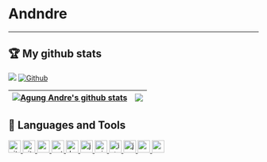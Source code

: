 # Andndre
---
## 🏆 My github stats
![](https://visitor-badge.laobi.icu/badge?page_id=Andndre.Andndre)
[![Github](https://img.shields.io/github/followers/Andndre?label=Follow&style=social)](https://github.com/Andndre)

| <a href="https://github.com/Andndre"><img align="center" src="https://github-readme-stats.vercel.app/api?username=Andndre&show_icons=true&count_private=true&include_all_commits=true&theme=buefy&hide_border=true" alt="Agung Andre's github stats" /></a> | <a href="https://github.com/Andndre"><img align="center" src="https://github-readme-stats.vercel.app/api/top-langs/?username=Andndre&layout=compact&theme=buefy&hide_border=true" /></a> |
| ------------- | ------------- |

## 🧰 Languages and Tools

<a target="_blank" href="https://git-scm.com/">
<img src="https://user-images.githubusercontent.com/81848639/147291803-86600cba-4130-423a-885f-b63b3488cd3f.png" alt="git" width=25></img>
</a>

<a target="_blank" href="https://github.com/">
<img src="https://user-images.githubusercontent.com/81848639/147291833-2d2ee649-b539-4807-b0bc-5da9caad5407.png" alt="github" width=25></img>
</a>

<a target="_blank" href="https://code.visualstudio.com/">
  <img src="https://user-images.githubusercontent.com/81848639/147290995-81f975a6-3948-4dfa-8e27-8eefd77cca04.png" alt="vscode" width=25></img>
</a>

<a target="_blank" href="https://www.python.org/">
  <img src="https://user-images.githubusercontent.com/81848639/147307723-380fa072-62b2-45a7-90ff-1471ea1ac574.png" alt="python" width=25></img>
</a>

<a target="_blank" href="https://dart.dev/">
  <img src="https://user-images.githubusercontent.com/81848639/147307831-32361ade-a4dc-4a90-9158-55dbfdd90628.png" alt="dart" width=25></img>
</a>

<a target="_blank" href="https://www.javascript.com/">
  <img src="https://user-images.githubusercontent.com/81848639/147308071-807d8947-de95-4eb6-af87-abc1d61e4386.png" alt="javascript" width=25></img>
</a>

<a target="_blank" href="https://www.microsoft.com/en-us/p/windows-terminal/9n0dx20hk701#activetab=pivot:overviewtab">
  <img src="https://user-images.githubusercontent.com/81848639/147291314-b5c4c2d7-3ae0-4ed2-8acd-e40216a6bb0c.png" alt="windows terminal" width=25></img>
</a>

<a target="_blank" href="https://www.jetbrains.com/idea/">
<img src="https://user-images.githubusercontent.com/81848639/147291413-651a29b2-9906-415c-aeb0-8d232fff94c2.png" alt="intellij" width=25></img>
</a>

<a target="_blank" href="https://www.java.com/en/">
  <img src="https://user-images.githubusercontent.com/81848639/147308203-02d85c55-d531-45f3-8986-bb3ee38a62e0.png" alt="java" width=25></img>
</a>

<a target="_blank" href="https://visualstudio.microsoft.com/">
  <img src="https://user-images.githubusercontent.com/81848639/147290924-d2f175fa-2dd0-432b-b2fc-d1f1c9ff0395.png" alt="vs" width=25></img>
</a>

<a target="_blank" href="https://docs.microsoft.com/en-us/dotnet/csharp/">
  <img src="https://user-images.githubusercontent.com/81848639/147308340-e0220792-70be-4f7f-810e-21a8d5562ddb.png" alt="csharp" width=25></img>
</a>
